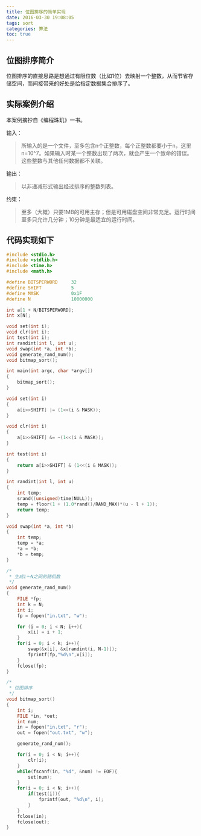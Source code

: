 ```yaml
---
title: 位图排序的简单实现
date: 2016-03-30 19:08:05
tags: sort
categories: 算法
toc: true
---
```


## 位图排序简介

位图排序的直接思路是想通过有限位数（比如1位）去映射一个整数，从而节省存储空间，而间接带来的好处是给指定数据集合排序了。

## 实际案例介绍

本案例摘抄自《编程珠玑》一书。

输入：

>所输入的是一个文件，至多包含n个正整数，每个正整数都要小于n，这里n=10^7。如果输入时某一个整数出现了两次，就会产生一个致命的错误。这些整数与其他任何数据都不关联。

输出：

>以非递减形式输出经过排序的整数列表。

约束：

>至多（大概）只要1MB的可用主存；但是可用磁盘空间非常充足。运行时间至多只允许几分钟；10分钟是最适宜的运行时间。

## 代码实现如下

<!--more-->

```c
#include <stdio.h>
#include <stdlib.h>
#include <time.h>
#include <math.h>

#define BITSPERWORD     32
#define SHIFT           5
#define MASK            0x1F
#define N               10000000

int a[1 + N/BITSPERWORD];    
int x[N];

void set(int i);
void clr(int i);
int test(int i);
int randint(int l, int u);
void swap(int *a, int *b);
void generate_rand_num();
void bitmap_sort();

int main(int argc, char *argv[])
{
    bitmap_sort();
}

void set(int i)
{
    a[i>>SHIFT] |= (1<<(i & MASK));
}

void clr(int i)
{
    a[i>>SHIFT] &= ~(1<<(i & MASK));
}

int test(int i)
{
    return a[i>>SHIFT] & (1<<(i & MASK));
}

int randint(int l, int u)
{
    int temp;
    srand((unsigned)time(NULL));
    temp = floor(1 + (1.0*rand()/RAND_MAX)*(u - l + 1));
    return temp;
}

void swap(int *a, int *b)
{
    int temp;
    temp = *a;
    *a = *b;
    *b = temp;
}

/*
 * 生成1～N之间的随机数
 */
void generate_rand_num()
{
    FILE *fp;
    int k = N;
    int i;
    fp = fopen("in.txt", "w");

    for (i = 0; i < N; i++){
        x[i] = i + 1;
    }
    for(i = 0; i < k; i++){
        swap(&x[i], &x[randint(i, N-1)]);
        fprintf(fp,"%d\n",x[i]);
    }
    fclose(fp);
}

/*
 * 位图排序
 */
void bitmap_sort()
{
    int i;
    FILE *in, *out;
    int num;
    in = fopen("in.txt", "r"); 
    out = fopen("out.txt", "w");

    generate_rand_num();

    for(i = 0; i < N; i++){
        clr(i);
    }
    while(fscanf(in, "%d", &num) != EOF){
        set(num);
    }
    for(i = 0; i < N; i++){
        if(test(i)){
            fprintf(out, "%d\n", i);
        }
    }
    fclose(in);
    fclose(out);
}
```

